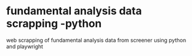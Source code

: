 # fundamental analysis data scrapping -python
web scrapping of fundamental analysis data from screener using python and playwright
